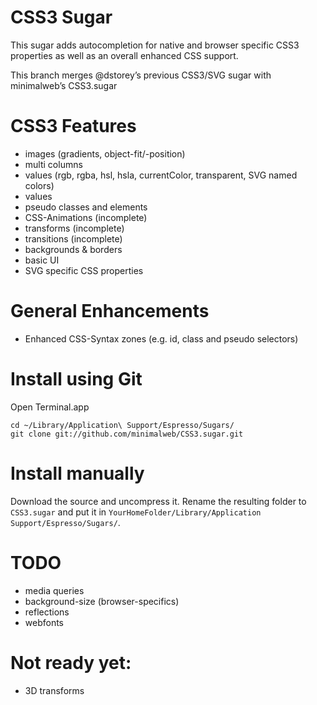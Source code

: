 CSS3 Sugar
===========

This sugar adds autocompletion for native and browser specific CSS3 properties as well as an overall enhanced CSS support.

This branch merges @dstorey’s previous CSS3/SVG sugar with minimalweb’s CSS3.sugar


CSS3 Features
=============

* images (gradients, object-fit/-position)
* multi columns
* <color> values (rgb, rgba, hsl, hsla, currentColor, transparent, SVG named colors)
* <uri> values
* pseudo classes and elements
* CSS-Animations (incomplete)
* transforms (incomplete)
* transitions (incomplete)
* backgrounds & borders
* basic UI
* SVG specific CSS properties


General Enhancements
====================

* Enhanced CSS-Syntax zones (e.g. id, class and pseudo selectors)


Install using Git
=================

Open Terminal.app

    cd ~/Library/Application\ Support/Espresso/Sugars/
    git clone git://github.com/minimalweb/CSS3.sugar.git


Install manually
=====================

Download the source and uncompress it. Rename the resulting folder to `CSS3.sugar` and put it in `YourHomeFolder/Library/Application Support/Espresso/Sugars/`.



TODO
====

* media queries
* background-size (browser-specifics)
* reflections
* webfonts


Not ready yet:
==============

* 3D transforms